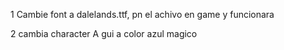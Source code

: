 1 Cambie font a dalelands.ttf, pn el achivo en game y funcionara

2 cambia character A gui a color azul magico
